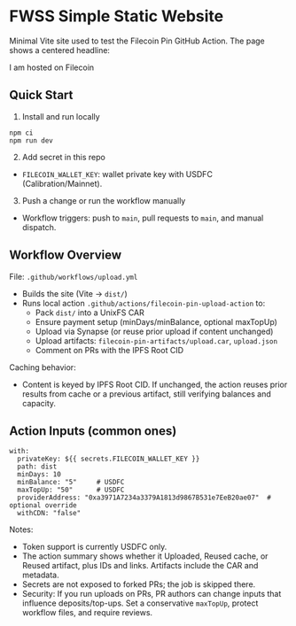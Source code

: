 # FWSS Simple Static Website

Minimal Vite site used to test the Filecoin Pin GitHub Action. The page shows a centered headline:

  I am hosted on Filecoin

## Quick Start

1) Install and run locally

```
npm ci
npm run dev
```

2) Add secret in this repo

- `FILECOIN_WALLET_KEY`: wallet private key with USDFC (Calibration/Mainnet).

3) Push a change or run the workflow manually

- Workflow triggers: push to `main`, pull requests to `main`, and manual dispatch.

## Workflow Overview

File: `.github/workflows/upload.yml`

- Builds the site (Vite → `dist/`)
- Runs local action `.github/actions/filecoin-pin-upload-action` to:
  - Pack `dist/` into a UnixFS CAR
  - Ensure payment setup (minDays/minBalance, optional maxTopUp)
  - Upload via Synapse (or reuse prior upload if content unchanged)
  - Upload artifacts: `filecoin-pin-artifacts/upload.car`, `upload.json`
  - Comment on PRs with the IPFS Root CID

Caching behavior:
- Content is keyed by IPFS Root CID. If unchanged, the action reuses prior results from cache or a previous artifact, still verifying balances and capacity.

## Action Inputs (common ones)

```
with:
  privateKey: ${{ secrets.FILECOIN_WALLET_KEY }}
  path: dist
  minDays: 10
  minBalance: "5"     # USDFC
  maxTopUp: "50"      # USDFC
  providerAddress: "0xa3971A7234a3379A1813d9867B531e7EeB20ae07"  # optional override
  withCDN: "false"
```

Notes:
- Token support is currently USDFC only.
- The action summary shows whether it Uploaded, Reused cache, or Reused artifact, plus IDs and links. Artifacts include the CAR and metadata.
- Secrets are not exposed to forked PRs; the job is skipped there.
- Security: If you run uploads on PRs, PR authors can change inputs that influence deposits/top-ups. Set a conservative `maxTopUp`, protect workflow files, and require reviews.
